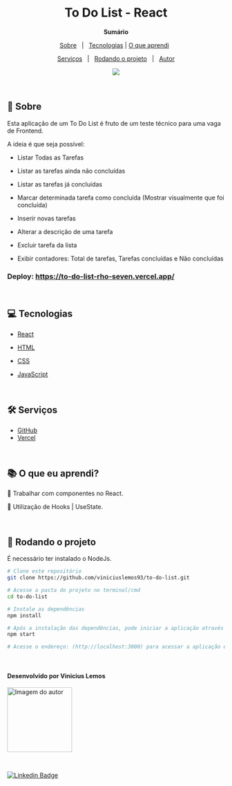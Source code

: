 <h1 align="center">To Do List - React</h1>

**<p align="center">Sumário</p>**
<p align="center">
<a href="#dart-sobre">Sobre</a> &#xa0; | &#xa0;
<a href="#computer-tecnologias">Tecnologias</a> |
<a href="#books-O-que-eu-aprendi">O que aprendi</a> &#xa0; 
</p>
<p align="center">
<a href="#hammer_and_wrench-serviços">Serviços</a> &#xa0; | &#xa0;
<a href="#scroll-rodando-o-projeto">Rodando o projeto</a> &#xa0; | &#xa0;
<a href="#sparkles-autor">Autor</a>
</p>

<p align="center">
<img src="https://img.shields.io/badge/Status-Em%20desenvolvimento-blue"/>
</p>

&#xa0;
 
## :dart: Sobre
<p>Esta aplicação de um To Do List é fruto de um teste técnico para uma vaga de Frontend.</p>
A ideia é que seja possível:

* Listar Todas as Tarefas

* Listar as tarefas ainda não concluídas

* Listar as tarefas já concluídas

* Marcar determinada tarefa como concluída (Mostrar visualmente que foi concluída)

* Inserir novas tarefas

* Alterar a descrição de uma tarefa

* Excluir tarefa da lista

* Exibir contadores: Total de tarefas, Tarefas concluídas e Não concluídas


### Deploy: https://to-do-list-rho-seven.vercel.app/

&#xa0;

## :computer: Tecnologias

* [React](https://pt-br.reactjs.org/)

* [HTML](https://developer.mozilla.org/pt-BR/docs/Web/HTML)

* [CSS](https://www.w3schools.com/css/)

* [JavaScript](https://www.javascript.com/)

&#xa0;

## :hammer_and_wrench: Serviços
* <a href="https://github.com/">GitHub</a>
* <a href="https://vercel.com/">Vercel</a>

&#xa0;

## :books: O que eu aprendi?

📌 Trabalhar com componentes no React.

📌 Utilização de Hooks | UseState.

&#xa0;

## :scroll: Rodando o projeto
É necessário ter instalado o NodeJs.

```bash
# Clone este repositório
git clone https://github.com/viniciuslemos93/to-do-list.git

# Acesse a pasta do projeto no terminal/cmd
cd to-do-list

# Instale as dependências
npm install

# Após a instalação das dependências, pode iniciar a aplicação através do seguinte comando:
npm start

# Acesse o endereço: (http://localhost:3000) para acessar a aplicação em seu navegador
```

&#xa0;
<h4>Desenvolvido por Vinicius Lemos</h4>

<a href="https://github.com/viniciuslemos93">
<img src="https://github.com/viniciuslemos93.png" width="150px" alt="Imagem do autor">
</a>

&#xa0;

[![Linkedin Badge](https://img.shields.io/badge/-Vinicius%20Lemos-blue?style=flat-square&logo=Linkedin&logoColor=white&link=https://www.linkedin.com/in/viniciuslemos93/)](https://www.linkedin.com/in/viniciuslemos93/)<br>
